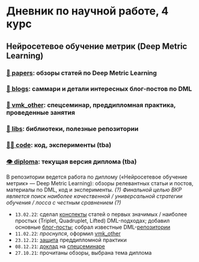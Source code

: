 # Дневник по научной работе, 4 курс
## Нейросетевое обучение метрик (Deep Metric Learning)

### [📄 papers](papers.md): обзоры статей по Deep Metric Learning

### [🎡 blogs](blogs.md): саммари и детали интересных блог-постов по DML

### [🗿 vmk_other](vmk_other): спецсеминар, преддипломная практика, проведенные занятия

### [💾 libs](libs.md): библиотеки, полезные репозитории

### [🧑‍💻 code](code): код, эксперименты (tba)

### [👁 diploma](diploma.pdf): текущая версия диплома (tba)

В репозитории ведется работа по диплому («Нейросетевое обучение метрик» — Deep Metric Learning): обзоры релевантных статьи и постов, материалы по DML, код и эксперименты. *(?) Финальной целью ВКР является поиск наиболее качественной / универсальной стратегии обучения / лосса с честным сравнением (?)*

* `13.02.22`: сделал [конспекты](papers.md) статей о первых значимых / наиболее простых (Triplet, Quadruplet, Lifted) DML-подходах; добавил основные [блог-посты](blogs.md); собрал известные DML-[репозитории](libs.md)
* `11.02.22`: *проснулся*, оформил [vmk_other](vmk_other)
* `23.12.21`: [защита](vmk_other) преддипломной практики
* `08.12.21`: [доклад](vmk_other) на [спецсеминаре](https://github.com/Dyakonov/MSU/tree/master/SEMINARS)
* `27.10.21`: прочитаны обзоры, выбрана тема диплома
